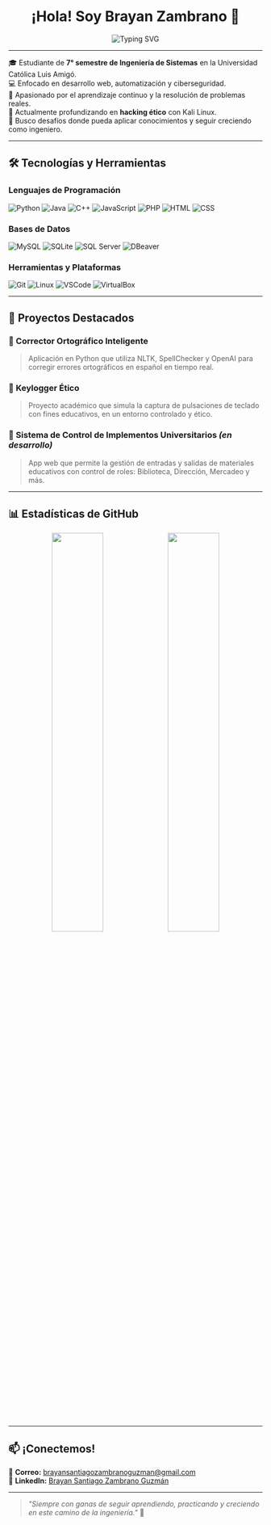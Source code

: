 <h1 align="center">¡Hola! Soy Brayan Zambrano 👋</h1>

<p align="center">
  <img src="https://readme-typing-svg.demolab.com?font=Fira+Code&size=24&duration=3000&pause=1000&color=00F7FF&center=true&vCenter=true&width=500&lines=Ingeniero+en+formación;Apasionado+por+el+software+y+la+seguridad;Siempre+aprendiendo+y+creciendo" alt="Typing SVG" />
</p>

---

🎓 Estudiante de **7° semestre de Ingeniería de Sistemas** en la Universidad Católica Luis Amigó.  
💻 Enfocado en desarrollo web, automatización y ciberseguridad.  
🧠 Apasionado por el aprendizaje continuo y la resolución de problemas reales.  
🔐 Actualmente profundizando en **hacking ético** con Kali Linux.  
🚀 Busco desafíos donde pueda aplicar conocimientos y seguir creciendo como ingeniero.

---

## 🛠️ Tecnologías y Herramientas

### Lenguajes de Programación
![Python](https://img.shields.io/badge/Python-3776AB?style=for-the-badge&logo=python&logoColor=white)
![Java](https://img.shields.io/badge/Java-007396?style=for-the-badge&logo=java&logoColor=white)
![C++](https://img.shields.io/badge/C++-00599C?style=for-the-badge&logo=c%2B%2B&logoColor=white)
![JavaScript](https://img.shields.io/badge/JavaScript-F7DF1E?style=for-the-badge&logo=javascript&logoColor=black)
![PHP](https://img.shields.io/badge/PHP-777BB4?style=for-the-badge&logo=php&logoColor=white)
![HTML](https://img.shields.io/badge/HTML5-E34F26?style=for-the-badge&logo=html5&logoColor=white)
![CSS](https://img.shields.io/badge/CSS3-1572B6?style=for-the-badge&logo=css3&logoColor=white)

### Bases de Datos
![MySQL](https://img.shields.io/badge/MySQL-4479A1?style=for-the-badge&logo=mysql&logoColor=white)
![SQLite](https://img.shields.io/badge/SQLite-003B57?style=for-the-badge&logo=sqlite&logoColor=white)
![SQL Server](https://img.shields.io/badge/SQL_Server-CC2927?style=for-the-badge&logo=microsoft-sql-server&logoColor=white)
![DBeaver](https://img.shields.io/badge/DBeaver-372923?style=for-the-badge&logoColor=white)

### Herramientas y Plataformas
![Git](https://img.shields.io/badge/Git-F05032?style=for-the-badge&logo=git&logoColor=white)
![Linux](https://img.shields.io/badge/Linux-FCC624?style=for-the-badge&logo=linux&logoColor=black)
![VSCode](https://img.shields.io/badge/VS_Code-007ACC?style=for-the-badge&logo=visual-studio-code&logoColor=white)
![VirtualBox](https://img.shields.io/badge/VirtualBox-183A61?style=for-the-badge&logo=virtualbox&logoColor=white)

---

## 🚧 Proyectos Destacados

### 🧠 Corrector Ortográfico Inteligente
> Aplicación en Python que utiliza NLTK, SpellChecker y OpenAI para corregir errores ortográficos en español en tiempo real.

### 🔐 Keylogger Ético
> Proyecto académico que simula la captura de pulsaciones de teclado con fines educativos, en un entorno controlado y ético.

### 🧾 Sistema de Control de Implementos Universitarios *(en desarrollo)*
> App web que permite la gestión de entradas y salidas de materiales educativos con control de roles: Biblioteca, Dirección, Mercadeo y más.

---

## 📊 Estadísticas de GitHub

<p align="center">
  <img src="https://github-readme-stats.vercel.app/api?username=BrayanZambrano07&show_icons=true&theme=radical&hide_border=true&count_private=true" width="45%" />
  <img src="https://github-readme-streak-stats.herokuapp.com/?user=BrayanZambrano07&theme=radical&hide_border=true" width="45%" />
</p>

---

## 📫 ¡Conectemos!

📧 **Correo:** brayansantiagozambranoguzman@gmail.com  
🔗 **LinkedIn:** [Brayan Santiago Zambrano Guzmán](https://www.linkedin.com/in/brayan-santiago-zambrano-guzman-52348b250/)

---

> _"Siempre con ganas de seguir aprendiendo, practicando y creciendo en este camino de la ingeniería."_ 🚀




